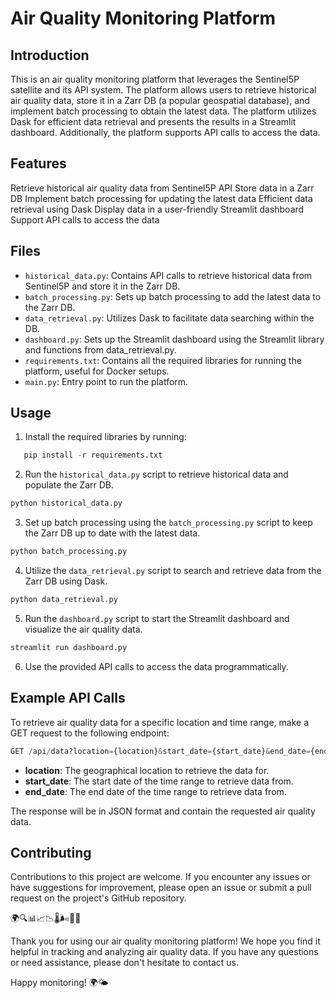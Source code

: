 # Air Quality Monitoring Platform

## Introduction

This is an air quality monitoring platform that leverages the Sentinel5P satellite and its API system. The platform allows users to retrieve historical air quality data, store it in a Zarr DB (a popular geospatial database), and implement batch processing to obtain the latest data. The platform utilizes Dask for efficient data retrieval and presents the results in a Streamlit dashboard. Additionally, the platform supports API calls to access the data.

## Features
Retrieve historical air quality data from Sentinel5P API
Store data in a Zarr DB
Implement batch processing for updating the latest data
Efficient data retrieval using Dask
Display data in a user-friendly Streamlit dashboard
Support API calls to access the data

## Files
- `historical_data.py`: Contains API calls to retrieve historical data from Sentinel5P and store it in the Zarr DB.
- `batch_processing.py`: Sets up batch processing to add the latest data to the Zarr DB.
- `data_retrieval.py`: Utilizes Dask to facilitate data searching within the DB.
- `dashboard.py`: Sets up the Streamlit dashboard using the Streamlit library and functions from data_retrieval.py.
- `requirements.txt`: Contains all the required libraries for running the platform, useful for Docker setups.
- `main.py`: Entry point to run the platform.

## Usage
1. Install the required libraries by running:

```python
   pip install -r requirements.txt
   ```

2. Run the `historical_data.py` script to retrieve historical data and populate the Zarr DB.

```python
python historical_data.py
   ```

3. Set up batch processing using the `batch_processing.py` script to keep the Zarr DB up to date with the latest data.

```python
python batch_processing.py
   ```

4. Utilize the `data_retrieval.py` script to search and retrieve data from the Zarr DB using Dask.

```python
python data_retrieval.py
   ```

5. Run the `dashboard.py` script to start the Streamlit dashboard and visualize the air quality data.

```python
streamlit run dashboard.py
   ```

6. Use the provided API calls to access the data programmatically.

## Example API Calls
To retrieve air quality data for a specific location and time range, make a GET request to the following endpoint:

```python
GET /api/data?location={location}&start_date={start_date}&end_date={end_date}
```

- **location**: The geographical location to retrieve the data for.
- **start_date**: The start date of the time range to retrieve data from.
- **end_date**: The end date of the time range to retrieve data from.

The response will be in JSON format and contain the requested air quality data.

## Contributing
Contributions to this project are welcome. If you encounter any issues or have suggestions for improvement, please open an issue or submit a pull request on the project's GitHub repository.

🌍🔍📊📈📉🌡️🌬️📡📅

Thank you for using our air quality monitoring platform! We hope you find it helpful in tracking and analyzing air quality data. If you have any questions or need assistance, please don't hesitate to contact us.

Happy monitoring! 🌍🌤️
